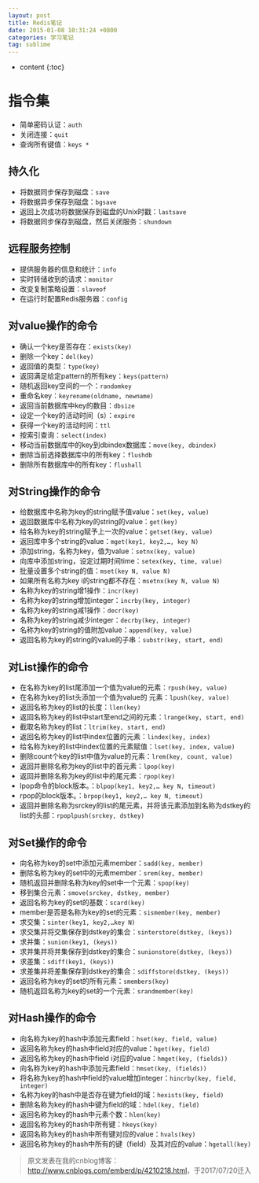 ```yaml
---
layout: post
title: Redis笔记
date: 2015-01-08 10:31:24 +0800
categories: 学习笔记
tag: sublime
---
```


* content
{:toc}


# 指令集
* 简单密码认证：`auth`
* 关闭连接：`quit`
* 查询所有键值：`keys *`

## 持久化
* 将数据同步保存到磁盘：`save`
* 将数据异步保存到磁盘：`bgsave`
* 返回上次成功将数据保存到磁盘的Unix时戳：`lastsave`
* 将数据同步保存到磁盘，然后关闭服务：`shundown`

## 远程服务控制
* 提供服务器的信息和统计：`info`
* 实时转储收到的请求：`monitor`
* 改变复制策略设置：`slaveof`
* 在运行时配置Redis服务器：`config`


 
## 对value操作的命令
 
* 确认一个key是否存在：`exists(key)`
* 删除一个key：`del(key)`
* 返回值的类型：`type(key)`
* 返回满足给定pattern的所有key：`keys(pattern)`
* 随机返回key空间的一个：`randomkey`
* 重命名key：`keyrename(oldname, newname)`
* 返回当前数据库中key的数目：`dbsize`
* 设定一个key的活动时间（s）：`expire`
* 获得一个key的活动时间：`ttl`
* 按索引查询：`select(index)`
* 移动当前数据库中的key到dbindex数据库：`move(key, dbindex)`
* 删除当前选择数据库中的所有key：`flushdb`
* 删除所有数据库中的所有key：`flushall`
 
## 对String操作的命令
 
* 给数据库中名称为key的string赋予值value：`set(key, value)`
* 返回数据库中名称为key的string的value：`get(key)`
* 给名称为key的string赋予上一次的value：`getset(key, value)`
* 返回库中多个string的value：`mget(key1, key2,…, key N)`
* 添加string，名称为key，值为value：`setnx(key, value)`
* 向库中添加string，设定过期时间time：`setex(key, time, value)`
* 批量设置多个string的值：`mset(key N, value N)`
* 如果所有名称为key i的string都不存在：`msetnx(key N, value N)`
* 名称为key的string增1操作：`incr(key)`
* 名称为key的string增加integer：`incrby(key, integer)`
* 名称为key的string减1操作：`decr(key)`
* 名称为key的string减少integer：`decrby(key, integer)`
* 名称为key的string的值附加value：`append(key, value)`
* 返回名称为key的string的value的子串：`substr(key, start, end)`
 
## 对List操作的命令
 
* 在名称为key的list尾添加一个值为value的元素：`rpush(key, value)`
* 在名称为key的list头添加一个值为value的 元素：`lpush(key, value)`
* 返回名称为key的list的长度：`llen(key)`
* 返回名称为key的list中start至end之间的元素：`lrange(key, start, end)`
* 截取名称为key的list：`ltrim(key, start, end)`
* 返回名称为key的list中index位置的元素：`lindex(key, index)`
* 给名称为key的list中index位置的元素赋值：`lset(key, index, value)`
* 删除count个key的list中值为value的元素：`lrem(key, count, value)`
* 返回并删除名称为key的list中的首元素：`lpop(key)`
* 返回并删除名称为key的list中的尾元素：`rpop(key)`
* lpop命令的block版本。：`blpop(key1, key2,… key N, timeout)`
* rpop的block版本。：`brpop(key1, key2,… key N, timeout)`
* 返回并删除名称为srckey的list的尾元素，并将该元素添加到名称为dstkey的list的头部：`rpoplpush(srckey, dstkey)`
 
## 对Set操作的命令
 
* 向名称为key的set中添加元素member：`sadd(key, member)`
* 删除名称为key的set中的元素member：`srem(key, member) `
* 随机返回并删除名称为key的set中一个元素：`spop(key) `
* 移到集合元素：`smove(srckey, dstkey, member) `
* 返回名称为key的set的基数：`scard(key) `
* member是否是名称为key的set的元素：`sismember(key, member) `
* 求交集：`sinter(key1, key2,…key N) `
* 求交集并将交集保存到dstkey的集合：`sinterstore(dstkey, (keys)) `
* 求并集：`sunion(key1, (keys)) `
* 求并集并将并集保存到dstkey的集合：`sunionstore(dstkey, (keys)) `
* 求差集：`sdiff(key1, (keys)) `
* 求差集并将差集保存到dstkey的集合：`sdiffstore(dstkey, (keys)) `
* 返回名称为key的set的所有元素：`smembers(key) `
* 随机返回名称为key的set的一个元素：`srandmember(key) `
 
## 对Hash操作的命令
 
* 向名称为key的hash中添加元素field：`hset(key, field, value)`
* 返回名称为key的hash中field对应的value：`hget(key, field)`
* 返回名称为key的hash中field i对应的value：`hmget(key, (fields))`
* 向名称为key的hash中添加元素field：`hmset(key, (fields))`
* 将名称为key的hash中field的value增加integer：`hincrby(key, field, integer)`
* 名称为key的hash中是否存在键为field的域：`hexists(key, field)`
* 删除名称为key的hash中键为field的域：`hdel(key, field)`
* 返回名称为key的hash中元素个数：`hlen(key)`
* 返回名称为key的hash中所有键：`hkeys(key)`
* 返回名称为key的hash中所有键对应的value：`hvals(key)`
* 返回名称为key的hash中所有的键（field）及其对应的value：`hgetall(key)`

> 原文发表在我的cnblog博客：<http://www.cnblogs.com/emberd/p/4210218.html>，于2017/07/20迁入